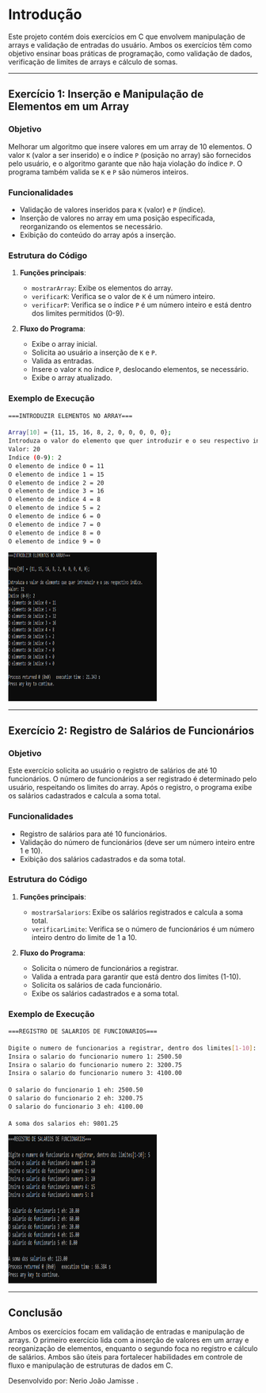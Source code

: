 
# Introdução

Este projeto contém dois exercícios em C que envolvem manipulação de arrays e validação de entradas do usuário. Ambos os exercícios têm como objetivo ensinar boas práticas de programação, como validação de dados, verificação de limites de arrays e cálculo de somas.

---

## Exercício 1: Inserção e Manipulação de Elementos em um Array

### Objetivo

Melhorar um algoritmo que insere valores em um array de 10 elementos. O valor `K` (valor a ser inserido) e o índice `P` (posição no array) são fornecidos pelo usuário, e o algoritmo garante que não haja violação do índice `P`. O programa também valida se `K` e `P` são números inteiros.

### Funcionalidades

- Validação de valores inseridos para `K` (valor) e `P` (índice).
- Inserção de valores no array em uma posição especificada, reorganizando os elementos se necessário.
- Exibição do conteúdo do array após a inserção.

### Estrutura do Código

1. **Funções principais**:
   - `mostrarArray`: Exibe os elementos do array.
   - `verificarK`: Verifica se o valor de `K` é um número inteiro.
   - `verificarP`: Verifica se o índice `P` é um número inteiro e está dentro dos limites permitidos (0-9).

2. **Fluxo do Programa**:
   - Exibe o array inicial.
   - Solicita ao usuário a inserção de `K` e `P`.
   - Valida as entradas.
   - Insere o valor `K` no índice `P`, deslocando elementos, se necessário.
   - Exibe o array atualizado.

### Exemplo de Execução

```bash
===INTRODUZIR ELEMENTOS NO ARRAY===

Array[10] = {11, 15, 16, 8, 2, 0, 0, 0, 0, 0};
Introduza o valor do elemento que quer introduzir e o seu respectivo indice.
Valor: 20
Indice (0-9): 2
O elemento de indice 0 = 11
O elemento de indice 1 = 15
O elemento de indice 2 = 20
O elemento de indice 3 = 16
O elemento de indice 4 = 8
O elemento de indice 5 = 2
O elemento de indice 6 = 0
O elemento de indice 7 = 0
O elemento de indice 8 = 0
O elemento de indice 9 = 0
```
<img src="images\Screenshot (16).png" alt="Console" width="300" height="300">

---

## Exercício 2: Registro de Salários de Funcionários

### Objetivo

Este exercício solicita ao usuário o registro de salários de até 10 funcionários. O número de funcionários a ser registrado é determinado pelo usuário, respeitando os limites do array. Após o registro, o programa exibe os salários cadastrados e calcula a soma total.

### Funcionalidades

- Registro de salários para até 10 funcionários.
- Validação do número de funcionários (deve ser um número inteiro entre 1 e 10).
- Exibição dos salários cadastrados e da soma total.

### Estrutura do Código

1. **Funções principais**:
   - `mostrarSalariors`: Exibe os salários registrados e calcula a soma total.
   - `verificarLimite`: Verifica se o número de funcionários é um número inteiro dentro do limite de 1 a 10.

2. **Fluxo do Programa**:
   - Solicita o número de funcionários a registrar.
   - Valida a entrada para garantir que está dentro dos limites (1-10).
   - Solicita os salários de cada funcionário.
   - Exibe os salários cadastrados e a soma total.

### Exemplo de Execução

```bash
===REGISTRO DE SALARIOS DE FUNCIONARIOS===

Digite o numero de funcionarios a registrar, dentro dos limites[1-10]: 3
Insira o salario do funcionario numero 1: 2500.50
Insira o salario do funcionario numero 2: 3200.75
Insira o salario do funcionario numero 3: 4100.00

O salario do funcionario 1 eh: 2500.50
O salario do funcionario 2 eh: 3200.75
O salario do funcionario 3 eh: 4100.00

A soma dos salarios eh: 9801.25
```
<img src="images\Screenshot (17).png" alt="Console" width="300" height="300">

---

## Conclusão

Ambos os exercícios focam em validação de entradas e manipulação de arrays. O primeiro exercício lida com a inserção de valores em um array e reorganização de elementos, enquanto o segundo foca no registro e cálculo de salários. Ambos são úteis para fortalecer habilidades em controle de fluxo e manipulação de estruturas de dados em C.

Desenvolvido por: Nerio João Jamisse .